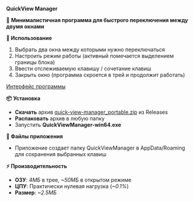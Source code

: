 **QuickView Manager**

🚀 **Минималистичная программа для быстрого переключения между двумя окнами**

**🎯 Использование**
1. Выбрать два окна между которыми нужно переключаться
2. Настроить режим работы (активный помечается выделением границы блока)
3. Ввести отслеживаемую клавишу / сочетание клавиш
4. Закрыть окно (программа скроется в трей и продолжит работать)

[Интерфейс программы](https://github.com/user-attachments/assets/505ca3c7-3edf-4a74-8b39-acdd9a916202)

**📦  Установка**

 - **Скачать** архив [quick-view-manager_portable.zip](https://github.com/hohololoj/QuickView-Manager/releases/download/v2.0/quick-view-manager_portable.zip) из Releases
 - **Распаковать** архив в любую папку
 - Запустить **QuickViewManager-win64.exe**

**📁 Файлы приложения**

 - Приложение создает папку QuickViewManager в AppData/Roaming для сохранения выбранных клавиш

**⚡ Производительность**

 - **ОЗУ**: *4МБ* в трее, *~50МБ* в открытом режиме
 - **ЦПУ**: Практически нулевая нагрузка (*~0.1%*)
 - **Размер**: *~2.5МБ*



